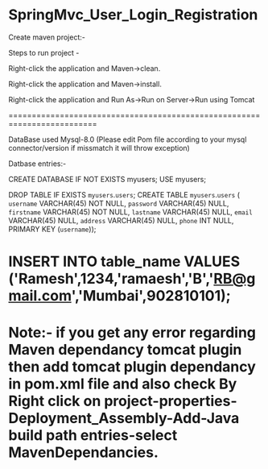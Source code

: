 # SpringMvc_User_Login_Registration

Create maven project:-

Steps to run project -

Right-click the application and Maven->clean.

Right-click the application and Maven->install.

Right-click the application and Run As->Run on Server->Run using Tomcat


=========================================================================

DataBase used Mysql-8.0 (Please edit Pom file according to your mysql connector/version if missmatch it will throw exception)

Datbase entries:-

CREATE DATABASE IF NOT EXISTS myusers;
USE myusers;

DROP TABLE IF EXISTS `myusers`.`users`;
CREATE TABLE `myusers`.`users` (
  `username` VARCHAR(45) NOT NULL,
  `password` VARCHAR(45) NULL,
  `firstname` VARCHAR(45) NOT NULL,
  `lastname` VARCHAR(45) NULL,
  `email` VARCHAR(45) NULL,
  `address` VARCHAR(45) NULL,
  `phone` INT NULL,
  PRIMARY KEY (`username`));
  
  
  
  
INSERT INTO table_name VALUES ('Ramesh',1234,'ramaesh','B','RB@gmail.com','Mumbai',902810101);
==========================================================================================================

Note:- if you get any error regarding Maven dependancy tomcat plugin then add tomcat plugin dependancy in pom.xml file and also check By 
Right click on project-properties-Deployment_Assembly-Add-Java build path entries-select MavenDependancies.
===========================================================================================================

